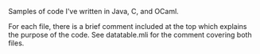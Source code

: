 Samples of code I've written in Java, C, and OCaml. 

For each file, there is a brief comment included at the top which explains the purpose of the code. See datatable.mli for the comment covering both files. 
